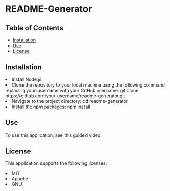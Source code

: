 # README-Generator

## Table of Contents

* [Installation](#installation)
* [Use](#use)
* [License](#license)

## Installation

<li>Install Node.js</li>

<li>Clone the repository to your local machine using the following command replacing your-username with your GitHub username: git clone https://github.com/your-username/readme-generator.git</li>

<li>Navigate to the project directory: cd readme-generator</li>

<li>Install the npm packages: npm install</li>

## Use

To use this application, see this guided video: 

## License

This application supports the following licenses:

<li>MIT</li>
<li>Apache</li>
<li>GNU</li>
